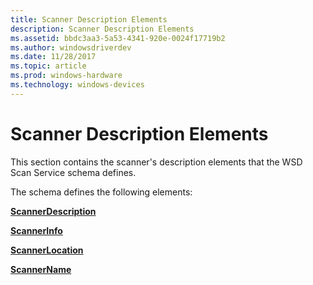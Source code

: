 ```yaml
---
title: Scanner Description Elements
description: Scanner Description Elements
ms.assetid: bbdc3aa3-5a53-4341-920e-0024f17719b2
ms.author: windowsdriverdev
ms.date: 11/28/2017
ms.topic: article
ms.prod: windows-hardware
ms.technology: windows-devices
---
```


# Scanner Description Elements


This section contains the scanner's description elements that the WSD Scan Service schema defines.

The schema defines the following elements:

[**ScannerDescription**](scannerdescription.md)

[**ScannerInfo**](scannerinfo.md)

[**ScannerLocation**](scannerlocation.md)

[**ScannerName**](scannername.md)

 

 





